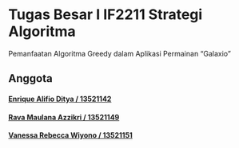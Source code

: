 # Tugas Besar I IF2211 Strategi Algoritma
Pemanfaatan Algoritma Greedy dalam Aplikasi Permainan “Galaxio”

## Anggota
#### [Enrique Alifio Ditya / 13521142](https://github.com/AlifioDitya)
#### [Rava Maulana Azzikri / 13521149](https://github.com/RMA1403)
#### [Vanessa Rebecca Wiyono / 13521151](https://github.com/vanessrw)
